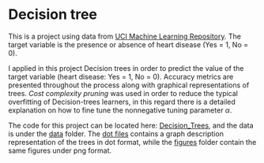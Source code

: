# Decision tree

This is a project using data from [UCI Machine Learning Repository](https://archive.ics.uci.edu/ml/datasets). The target variable  is the presence or absence of heart disease (Yes = 1, No = 0).

I applied in this project Decision trees in order to predict the value of the target variable (heart disease: Yes = 1, No = 0). Accuracy metrics are presented throughout the process along with graphical representations of trees. *Cost complexity pruning* was used in order to reduce the typical overfitting of Decision-trees learners, in this regard there is a detailed explanation on how to fine tune the nonnegative tuning parameter $\alpha$.

The code for this project can be located here: [Decision_Trees](decision_tree.ipynb), and the data is under the [data](data) folder. The [dot files](dot&#32;files) contains a graph description representation of the trees in dot format, while the [figures](figures) folder contain the same figures under png format.
